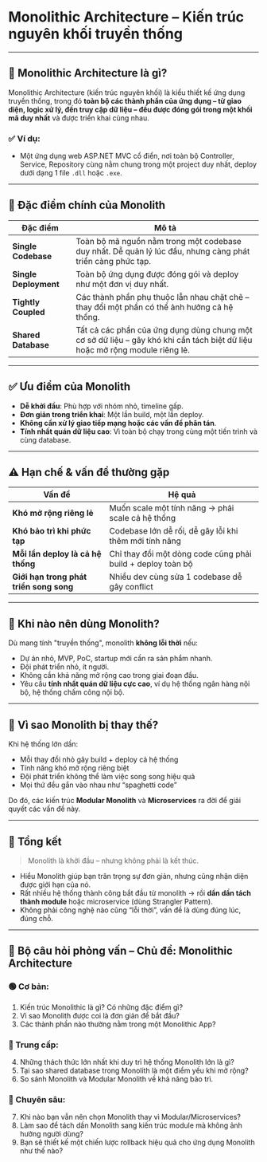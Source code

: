 # Monolithic Architecture – Kiến trúc nguyên khối truyền thống

---

## 🧱 Monolithic Architecture là gì?

Monolithic Architecture (kiến trúc nguyên khối) là kiểu thiết kế ứng dụng truyền thống, trong đó **toàn bộ các thành phần của ứng dụng – từ giao diện, logic xử lý, đến truy cập dữ liệu – đều được đóng gói trong một khối mã duy nhất** và được triển khai cùng nhau.

### ✅ Ví dụ:
- Một ứng dụng web ASP.NET MVC cổ điển, nơi toàn bộ Controller, Service, Repository cùng nằm chung trong một project duy nhất, deploy dưới dạng 1 file `.dll` hoặc `.exe`.

---

## 🔎 Đặc điểm chính của Monolith

| Đặc điểm               | Mô tả |
|------------------------|------|
| **Single Codebase**    | Toàn bộ mã nguồn nằm trong một codebase duy nhất. Dễ quản lý lúc đầu, nhưng càng phát triển càng phức tạp. |
| **Single Deployment**  | Toàn bộ ứng dụng được đóng gói và deploy như một đơn vị duy nhất. |
| **Tightly Coupled**    | Các thành phần phụ thuộc lẫn nhau chặt chẽ – thay đổi một phần có thể ảnh hưởng cả hệ thống. |
| **Shared Database**    | Tất cả các phần của ứng dụng dùng chung một cơ sở dữ liệu – gây khó khi cần tách biệt dữ liệu hoặc mở rộng module riêng lẻ. |

---

## ✅ Ưu điểm của Monolith

- **Dễ khởi đầu**: Phù hợp với nhóm nhỏ, timeline gấp.
- **Đơn giản trong triển khai**: Một lần build, một lần deploy.
- **Không cần xử lý giao tiếp mạng hoặc các vấn đề phân tán**.
- **Tính nhất quán dữ liệu cao**: Vì toàn bộ chạy trong cùng một tiến trình và cùng database.

---

## ⚠️ Hạn chế & vấn đề thường gặp

| Vấn đề | Hệ quả |
|--------|--------|
| **Khó mở rộng riêng lẻ** | Muốn scale một tính năng → phải scale cả hệ thống |
| **Khó bảo trì khi phức tạp** | Codebase lớn dễ rối, dễ gây lỗi khi thêm mới tính năng |
| **Mỗi lần deploy là cả hệ thống** | Chỉ thay đổi một dòng code cũng phải build + deploy toàn bộ |
| **Giới hạn trong phát triển song song** | Nhiều dev cùng sửa 1 codebase dễ gây conflict |

---

## 📌 Khi nào nên dùng Monolith?

Dù mang tính "truyền thống", monolith **không lỗi thời** nếu:
- Dự án nhỏ, MVP, PoC, startup mới cần ra sản phẩm nhanh.
- Đội phát triển nhỏ, ít người.
- Không cần khả năng mở rộng cao trong giai đoạn đầu.
- Yêu cầu **tính nhất quán dữ liệu cực cao**, ví dụ hệ thống ngân hàng nội bộ, hệ thống chấm công nội bộ.

---

## 🚧 Vì sao Monolith bị thay thế?

Khi hệ thống lớn dần:
- Mỗi thay đổi nhỏ gây build + deploy cả hệ thống
- Tính năng khó mở rộng riêng biệt
- Đội phát triển không thể làm việc song song hiệu quả
- Mọi thứ đều gắn vào nhau như “spaghetti code”

Do đó, các kiến trúc **Modular Monolith** và **Microservices** ra đời để giải quyết các vấn đề này.

---

## 🧠 Tổng kết

> Monolith là khởi đầu – nhưng không phải là kết thúc.

- Hiểu Monolith giúp bạn trân trọng sự đơn giản, nhưng cũng nhận diện được giới hạn của nó.
- Rất nhiều hệ thống thành công bắt đầu từ monolith → rồi **dần dần tách thành module** hoặc microservice (dùng Strangler Pattern).
- Không phải công nghệ nào cũng “lỗi thời”, vấn đề là dùng đúng lúc, đúng chỗ.

---

## 🎯 Bộ câu hỏi phỏng vấn – Chủ đề: Monolithic Architecture

### 🟢 Cơ bản:
1. Kiến trúc Monolithic là gì? Có những đặc điểm gì?
2. Vì sao Monolith được coi là đơn giản để bắt đầu?
3. Các thành phần nào thường nằm trong một Monolithic App?

### 🔵 Trung cấp:
4. Những thách thức lớn nhất khi duy trì hệ thống Monolith lớn là gì?
5. Tại sao shared database trong Monolith là một điểm yếu khi mở rộng?
6. So sánh Monolith và Modular Monolith về khả năng bảo trì.

### 🔴 Chuyên sâu:
7. Khi nào bạn vẫn nên chọn Monolith thay vì Modular/Microservices?
8. Làm sao để tách dần Monolith sang kiến trúc module mà không ảnh hưởng người dùng?
9. Bạn sẽ thiết kế một chiến lược rollback hiệu quả cho ứng dụng Monolith như thế nào?
